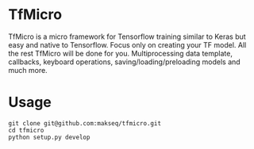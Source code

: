 # TfMicro
TfMicro is a micro framework for Tensorflow training similar to Keras but easy and native to Tensorflow.
Focus only on creating your TF model. All the rest TfMicro will be done for you. 
Multiprocessing data template, callbacks, keyboard operations, saving/loading/preloading models and much more.

# Usage
```
git clone git@github.com:makseq/tfmicro.git
cd tfmicro
python setup.py develop
```

